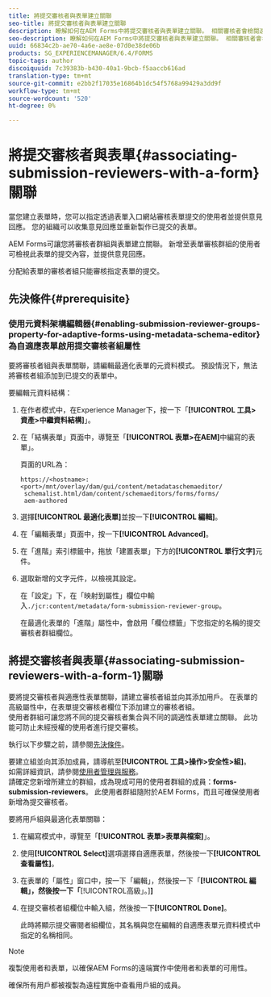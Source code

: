 ```yaml
---
title: 將提交審核者與表單建立關聯
seo-title: 將提交審核者與表單建立關聯
description: 瞭解如何在AEM Forms中將提交審核者與表單建立關聯。 相關審核者會檢閱透過表單入口網站提交的表單。
seo-description: 瞭解如何在AEM Forms中將提交審核者與表單建立關聯。 相關審核者會檢閱透過表單入口網站提交的表單。
uuid: 66834c2b-ae70-4a6e-ae8e-07d0e38de06b
products: SG_EXPERIENCEMANAGER/6.4/FORMS
topic-tags: author
discoiquuid: 7c39383b-b430-40a1-9bcb-f5aaccb616ad
translation-type: tm+mt
source-git-commit: e2bb2f17035e16864b1dc54f5768a99429a3dd9f
workflow-type: tm+mt
source-wordcount: '520'
ht-degree: 0%

---
```



# 將提交審核者與表單{#associating-submission-reviewers-with-a-form}關聯

當您建立表單時，您可以指定透過表單入口網站審核表單提交的使用者並提供意見回應。 您的組織可以收集意見回應並重新製作已提交的表單。

AEM Forms可讓您將審核者群組與表單建立關聯。 新增至表單審核群組的使用者可檢視此表單的提交內容，並提供意見回應。

分配給表單的審核者組只能審核指定表單的提交。

## 先決條件{#prerequisite}

### 使用元資料架構編輯器{#enabling-submission-reviewer-groups-property-for-adaptive-forms-using-metadata-schema-editor}為自適應表單啟用提交審核者組屬性

要將審核者組與表單關聯，請編輯最適化表單的元資料模式。 預設情況下，無法將審核者組添加到已提交的表單中。

要編輯元資料結構：

1. 在作者模式中，在Experience Manager下，按一下「**[!UICONTROL 工具>資產>中繼資料結構]**」。
1. 在「結構表單」頁面中，導覽至「**[!UICONTROL 表單>在AEM]**&#x200B;中編寫的表單」。

   頁面的URL為：

   ```
   https://<hostname>:<port>/mnt/overlay/dam/gui/content/metadataschemaeditor/
    schemalist.html/dam/content/schemaeditors/forms/forms/
    aem-authored
   ```

1. 選擇&#x200B;**[!UICONTROL 最適化表單]**&#x200B;並按一下&#x200B;**[!UICONTROL 編輯]**。
1. 在「編輯表單」頁面中，按一下&#x200B;**[!UICONTROL Advanced]**。
1. 在「進階」索引標籤中，拖放「建置表單」下方的&#x200B;**[!UICONTROL 單行文字]**&#x200B;元件。
1. 選取新增的文字元件，以檢視其設定。

   在「設定」下，在「映射到屬性」欄位中輸入`./jcr:content/metadata/form-submission-reviewer-group`。

   在最適化表單的「進階」屬性中，會啟用「欄位標籤」下您指定的名稱的提交審核者群組欄位。

## 將提交審核者與表單{#associating-submission-reviewers-with-a-form-1}關聯

要將提交審核者與適應性表單關聯，請建立審核者組並向其添加用戶。 在表單的高級屬性中，在表單提交審核者欄位下添加建立的審核者組。\
使用者群組可讓您將不同的提交審核者集合與不同的調適性表單建立關聯。 此功能可防止未經授權的使用者進行提交審核。

執行以下步驟之前，請參閱[先決條件](/help/forms/using/adding-reviewers-form.md#prerequisite)。

要建立組並向其添加成員，請導航至&#x200B;**[!UICONTROL 工具>操作>安全性>組]**。\
如需詳細資訊，請參閱[使用者管理與服務](/help/sites-administering/security.md)。\
請確定您新增所建立的群組，成為現成可用的使用者群組的成員：**forms-submission-reviewers**。 此使用者群組隨附於AEM Forms，而且可確保使用者新增為提交審核者。

要將用戶組與最適化表單關聯：

1. 在編寫模式中，導覽至「**[!UICONTROL 表單>表單與檔案]**」。
1. 使用&#x200B;**[!UICONTROL Select]**&#x200B;選項選擇自適應表單，然後按一下&#x200B;**[!UICONTROL 查看屬性]**。
1. 在表單的「屬性」窗口中，按一下「編輯」，然後按一下「**[!UICONTROL 編輯」，然後按一下「**[!UICONTROL &#x200B;高級」。]**]**
1. 在提交審核者組欄位中輸入組，然後按一下&#x200B;**[!UICONTROL Done]**。

   此時將顯示提交審閱者組欄位，其名稱與您在編輯的自適應表單元資料模式中指定的名稱相同。

>[!NOTE]
>
>複製使用者和表單，以確保AEM Forms的遠端實作中使用者和表單的可用性。
>
>確保所有用戶都被複製為遠程實施中查看用戶組的成員。

